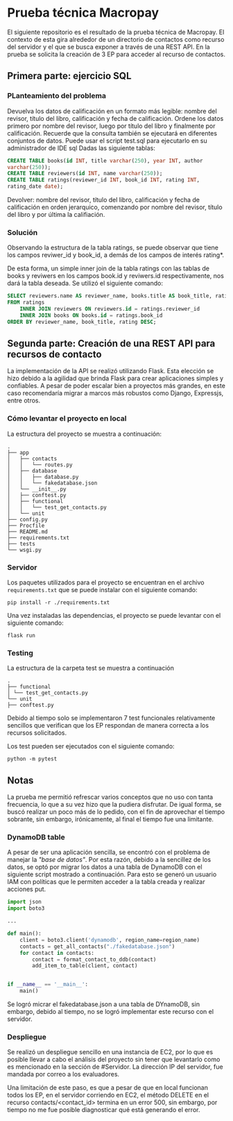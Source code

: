 # Prueba técnica Macropay

El siguiente repositorio es el resultado de la prueba técnica de Macropay. El contexto de esta gira alrededor de un directorio de contactos como recurso del servidor y el que se busca exponer a través de una REST API. En la prueba se solicita la creación de 3 EP para acceder al recurso de contactos.

## Primera parte: ejercicio SQL

### PLanteamiento del problema

Devuelva los datos de calificación en un formato más legible: nombre del revisor, título del libro, calificación y fecha de calificación. Ordene los datos primero por nombre del revisor, luego por título del libro y finalmente por calificación. Recuerde que la consulta también se ejecutará en diferentes conjuntos de datos. Puede usar el script test.sql para ejecutarlo en su administrador de IDE sql
Dadas las siguiente tablas:

```SQL
CREATE TABLE books(id INT, title varchar(250), year INT, author
varchar(250));
CREATE TABLE reviewers(id INT, name varchar(250));
CREATE TABLE ratings(reviewer_id INT, book_id INT, rating INT,
rating_date date);
```

Devolver:
nombre del revisor, título del libro, calificación y fecha de calificación en orden jerarquico, comenzando por nombre del revisor, título del libro y por última la califiación.

### Solución

Observando la estructura de la tabla ratings, se puede observar que tiene los campos reviwer_id y book_id, a demás de los campos de interés rating\*.

De esta forma, un simple inner join de la tabla ratings con las tablas de books y reviwers en los campos book.id y reviwers.id respectivamente, nos dará la tabla deseada. Se utilizó el siguiente comando:

```SQL
SELECT reviewers.name AS reviewer_name, books.title AS book_title, ratings.rating, ratings.rating_date
FROM ratings
    INNER JOIN reviewers ON reviewers.id = ratings.reviewer_id
    INNER JOIN books ON books.id = ratings.book_id
ORDER BY reviewer_name, book_title, rating DESC;
```

## Segunda parte: Creación de una REST API para recursos de contacto

La implementación de la API se realizó utilizando Flask. Esta elección se hizo debido a la agilidad que brinda Flask para crear aplicaciones simples y confiables. A pesar de poder escalar bien a proyectos más grandes, en este caso recomendaría migrar a marcos más robustos como Django, Expressjs, entre otros.

### Cómo levantar el proyecto en local

La estructura del proyecto se muestra a continuación:

```
.
├── app
│   ├── contacts
│   │   └── routes.py
│   ├── database
│   │   ├── database.py
│   │   └── fakedatabase.json
│   └── __init__.py
│   ├── conftest.py
│   ├── functional
│   │   └── test_get_contacts.py
│   └── unit
├── config.py
├── Procfile
├── README.md
├── requirements.txt
├── tests
└── wsgi.py
```

### Servidor

Los paquetes utilizados para el proyecto se encuentran en el archivo `requirements.txt` que se puede instalar con el siguiente comando:

    pip install -r ./requirements.txt

Una vez instaladas las dependencias, el proyecto se puede levantar con el siguiente comando:

    flask run

### Testing

La estructura de la carpeta test se muestra a continuación

```
.
├── functional
│ └── test_get_contacts.py
└── unit
├── conftest.py
```

Debido al tiempo solo se implementaron 7 test funcionales relativamente sencillos que verifican que los EP respondan de manera correcta a los recursos solicitados.

Los test pueden ser ejecutados con el siguiente comando:

    python -m pytest

## Notas

La prueba me permitió refrescar varios conceptos que no uso con tanta frecuencia, lo que a su vez hizo que la pudiera disfrutar. De igual forma, se buscó realizar un poco más de lo pedido, con el fin de aprovechar el tiempo sobrante, sin embargo, irónicamente, al final el tiempo fue una limitante.

### DynamoDB table

A pesar de ser una aplicación sencilla, se encontró con el problema de manejar la _"base de datos"_. Por esta razón, debido a la sencillez de los datos, se optó por migrar los datos a una tabla de DynamoDB con el siguiente script mostrado a continuación. Para esto se generó un usuario IAM con políticas que le permiten acceder a la tabla creada y realizar acciones put.

```python
import json
import boto3

...

def main():
    client = boto3.client('dynamodb', region_name=region_name)
    contacts = get_all_contacts("./fakedatabase.json")
    for contact in contacts:
        contact = format_contact_to_ddb(contact)
        add_item_to_table(client, contact)


if __name__ == '__main__':
    main()
```

Se logró micrar el fakedatabase.json a una tabla de DYnamoDB, sin embargo, debido al tiempo, no se logró implementar este recurso con el servidor.

### Despliegue

Se realizó un despliegue sencillo en una instancia de EC2, por lo que es posible llevar a cabo el análisis del proyecto sin tener que levantarlo como es mencionado en la sección de #Servidor. La dirección IP del servidor, fue mandada por correo a los evaluadores.

Una limitación de este paso, es que a pesar de que en local funcionan todos los EP, en el servidor corriendo en EC2, el método DELETE en el recurso contacts/<contact_id> termina en un error 500, sin embargo, por tiempo no me fue posible diagnosticar qué está generando el error.
